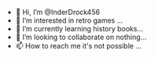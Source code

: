 - 👋 Hi, I’m @InderDrock456
- 👀 I’m interested in retro games ...
- 🌱 I’m currently learning history books...
- 💞️ I’m looking to collaborate on nothing...
- 📫 How to reach me it's not possible  ...

<!---
InderDrock456/InderDrock456 is a ✨ special ✨ repository because its `README.md` (this file) appears on your GitHub profile.
You can click the Preview link to take a look at your changes.
--->
